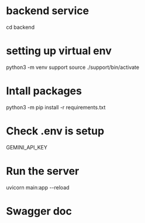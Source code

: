 # backend service
cd backend
# setting up virtual env
python3 -m venv support
source ./support/bin/activate

# Intall packages
python3 -m pip install -r requirements.txt

# Check .env is setup
GEMINI_API_KEY

# Run the server
uvicorn main:app --reload

# Swagger doc
